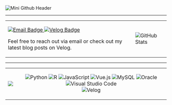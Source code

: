 <!-- Header Image -->
<img src="https://capsule-render.vercel.app/api?type=waving&color=FF4500&height=200&section=header&text=Mini%20Github&fontSize=90" alt="Mini Github Header" />

---

<table>
  <tr>
    <td>
      <!-- Contact and Blog Badges -->
      <p align="left">
        <a href="mailto:akkn920@naver.com">
          <img src="https://img.shields.io/badge/Email-FF6347?style=for-the-badge&logo=gmail&logoColor=white" alt="Email Badge"/>
        </a>
        <a href="https://velog.io/@mi_nini/posts" target="_blank">
          <img src="https://img.shields.io/badge/Velog-FF6F61?style=for-the-badge&logo=velog&logoColor=white" alt="Velog Badge"/>
        </a>
      </p>
      <p>Feel free to reach out via email or check out my latest blog posts on Velog.</p>
    </td>
    <td>
      <!-- GitHub Stats -->
      <img src="https://github-readme-stats.vercel.app/api?username=anuraghazra&show_icons=true&theme=radical" alt="GitHub Stats"/>
    </td>
  </tr>
</table>




---

<table>
  <tr>
    <td>
      <!-- Most Used Languages -->
      <img src="https://github-readme-stats.vercel.app/api/top-langs/?username=Bckmini&layout=compact&theme=radical&langs_count=6" />
    </td>
    <td>
      <!-- Technologies Badges Section -->
      <p align="center">
  <img src="https://img.shields.io/badge/Python-3776AB?style=flat-square&logo=python&logoColor=FFD343" alt="Python"/>
        <img src="https://img.shields.io/badge/R-276DC3?style=flat-square&logo=r&logoColor=white" alt="R"/>
        <img src="https://img.shields.io/badge/JavaScript-F7DF1E?style=flat-square&logo=javascript&logoColor=black" alt="JavaScript"/>
        <img src="https://img.shields.io/badge/Vue.js-4FC08D?style=flat-square&logo=vue.js&logoColor=white" alt="Vue.js"/>
        <img src="https://img.shields.io/badge/MySQL-4479A1?style=flat-square&logo=mysql&logoColor=white" alt="MySQL"/>
        <img src="https://img.shields.io/badge/Oracle-F80000?style=flat-square&logo=oracle&logoColor=white" alt="Oracle"/>
        <img src="https://img.shields.io/badge/Visual_Studio_Code-007ACC?style=flat-square&logo=visual-studio-code&logoColor=white" alt="Visual Studio Code"/><br>
  <img src="https://img.shields.io/badge/Velog-20C997?style=flat-square&logo=velog&logoColor=white" alt="Velog"/> 
      </p>
    </td>
  </tr>
</table>
